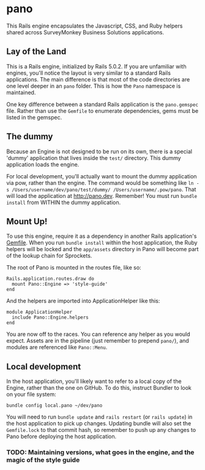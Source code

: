 # pano

This Rails engine encapsulates the Javascript, CSS, and Ruby helpers shared across SurveyMonkey Business Solutions applications.

## Lay of the Land

This is a Rails engine, initialized by Rails 5.0.2. If you are unfamiliar with engines, you'll notice the layout is very similar to a standard Rails applications. The main difference is that most of the code directories are one level deeper in an `pano` folder. This is how the `Pano` namespace is maintained.

One key difference between a standard Rails application is the `pano.gemspec` file. Rather than use the `Gemfile` to enumerate dependencies, gems must be listed in the gemspec.

## The dummy

Because an Engine is not designed to be run on its own, there is a special 'dummy' application that lives inside the `test/` directory. This dummy application loads the engine.

For local development, you'll actually want to mount the dummy application via pow, rather than the engine. The command would be something like `ln -s /Users/username/dev/pano/test/dummy/ /Users/username/.pow/pano`. That will load the application at http://pano.dev. Remember! You must run `bundle install` from WITHIN the dummy application.

## Mount Up!

To use this engine, require it as a dependency in another Rails application's [Gemfile](https://github.com/techvalidate/engage/blob/master/Gemfile). When you run `bundle install` within the host application, the Ruby helpers will be locked and the `app/assets` directory in Pano will become part of the lookup chain for Sprockets.

The root of Pano is mounted in the routes file, like so:

```
Rails.application.routes.draw do
  mount Pano::Engine => 'style-guide'
end
```

And the helpers are imported into ApplicationHelper like this:

```
module ApplicationHelper
  include Pano::Engine.helpers
end
```

You are now off to the races. You can reference any helper as you would expect. Assets are in the pipeline (just remember to prepend `pano/`), and modules are referenced like `Pano::Menu`.

## Local development

In the host application, you'll likely want to refer to a local copy of the Engine, rather than the one on GitHub. To do this, instruct Bundler to look on your file system:

```
bundle config local.pano ~/dev/pano
```

You will need to run `bundle update` and `rails restart` (or `rails update`) in the host application to pick up changes. Updating bundle will also set the `Gemfile.lock` to that commit hash, so remember to push up any changes to Pano before deploying the host application.

### TODO: Maintaining versions, what goes in the engine, and the magic of the style guide
